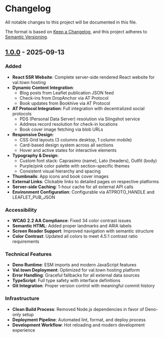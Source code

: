 # Changelog

All notable changes to this project will be documented in this file.

The format is based on [Keep a Changelog](https://keepachangelog.com/en/1.0.0/),
and this project adheres to
[Semantic Versioning](https://semver.org/spec/v2.0.0.html).

## [1.0.0] - 2025-09-13

### Added

- **React SSR Website**: Complete server-side rendered React website for
  val.town hosting
- **Dynamic Content Integration**:
  - Blog posts from Leaflet publication JSON feed
  - Check-ins from DropAnchor via AT Protocol
  - Book updates from Bookhive via AT Protocol
- **AT Protocol Integration**: Full integration with decentralized social
  protocols
  - PDS (Personal Data Server) resolution via Slingshot service
  - Address record resolution for check-in locations
  - Book cover image fetching via blob URLs
- **Responsive Design**:
  - CSS Grid layouts (3 columns desktop, 1 column mobile)
  - Card-based design system across all sections
  - Hover and active states for interactive elements
- **Typography & Design**:
  - Custom font stack: Caprasimo (name), Lato (headers), Outfit (body)
  - Purple/pink color palette with section-specific themes
  - Consistent visual hierarchy and spacing
- **Thumbnails**: App icons and book cover images
- **External Links**: Clickable links to detailed pages on respective platforms
- **Server-side Caching**: 1-hour cache for all external API calls
- **Environment Configuration**: Configurable via ATPROTO_HANDLE and
  LEAFLET_PUB_JSON

### Accessibility

- **WCAG 2.2 AA Compliance**: Fixed 34 color contrast issues
- **Semantic HTML**: Added proper landmarks and ARIA labels
- **Screen Reader Support**: Improved navigation with semantic structure
- **Color Contrast**: Updated all colors to meet 4.5:1 contrast ratio
  requirements

### Technical Features

- **Deno Runtime**: ESM imports and modern JavaScript features
- **Val.town Deployment**: Optimized for val.town hosting platform
- **Error Handling**: Graceful fallbacks for all external data sources
- **TypeScript**: Full type safety with interface definitions
- **Git Integration**: Proper version control with meaningful commit history

### Infrastructure

- **Clean Build Process**: Removed Node.js dependencies in favor of Deno-only
  setup
- **Deployment Pipeline**: Automated lint, format, and deploy process
- **Development Workflow**: Hot reloading and modern development experience

[1.0.0]: https://github.com/tijs/personal-nexus/releases/tag/v1.0.0
